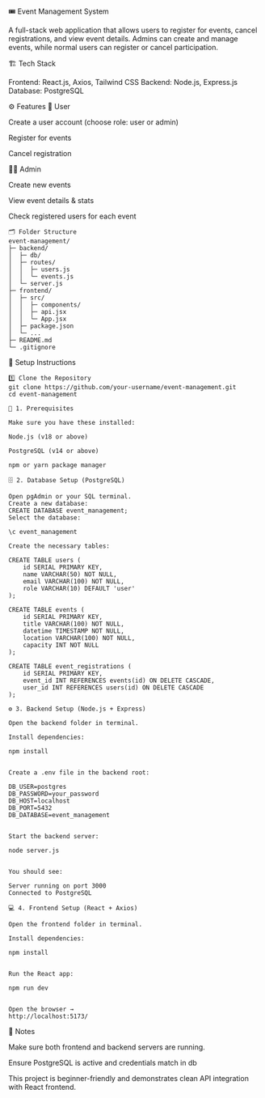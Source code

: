 🎟️ Event Management System

A full-stack web application that allows users to register for events, cancel registrations, and view event details.
Admins can create and manage events, while normal users can register or cancel participation.

🏗️ Tech Stack

Frontend: React.js, Axios, Tailwind CSS
Backend: Node.js, Express.js
Database: PostgreSQL

⚙️ Features
👤 User

Create a user account (choose role: user or admin)

Register for events

Cancel registration

🧑‍💼 Admin

Create new events

View event details & stats

Check registered users for each event
```
🗂️ Folder Structure
event-management/
├─ backend/
│  ├─ db/
│  ├─ routes/
│  │  ├─ users.js
│  │  └─ events.js
│  └─ server.js
├─ frontend/
│  ├─ src/
│  │  ├─ components/
│  │  ├─ api.jsx
│  │  └─ App.jsx
│  ├─ package.json
│  └─ ...
├─ README.md
└─ .gitignore
```
🚀 Setup Instructions
```
1️⃣ Clone the Repository
git clone https://github.com/your-username/event-management.git
cd event-management

🧩 1. Prerequisites

Make sure you have these installed:

Node.js (v18 or above)

PostgreSQL (v14 or above)

npm or yarn package manager

🗄️ 2. Database Setup (PostgreSQL)

Open pgAdmin or your SQL terminal.
Create a new database:
CREATE DATABASE event_management;
Select the database:

\c event_management

Create the necessary tables:

CREATE TABLE users (
    id SERIAL PRIMARY KEY,
    name VARCHAR(50) NOT NULL,
    email VARCHAR(100) NOT NULL,
    role VARCHAR(10) DEFAULT 'user'
);

CREATE TABLE events (
    id SERIAL PRIMARY KEY,
    title VARCHAR(100) NOT NULL,
    datetime TIMESTAMP NOT NULL,
    location VARCHAR(100) NOT NULL,
    capacity INT NOT NULL
);

CREATE TABLE event_registrations (
    id SERIAL PRIMARY KEY,
    event_id INT REFERENCES events(id) ON DELETE CASCADE,
    user_id INT REFERENCES users(id) ON DELETE CASCADE
);

⚙️ 3. Backend Setup (Node.js + Express)

Open the backend folder in terminal.

Install dependencies:

npm install


Create a .env file in the backend root:

DB_USER=postgres
DB_PASSWORD=your_password
DB_HOST=localhost
DB_PORT=5432
DB_DATABASE=event_management


Start the backend server:

node server.js


You should see:

Server running on port 3000
Connected to PostgreSQL

💻 4. Frontend Setup (React + Axios)

Open the frontend folder in terminal.

Install dependencies:

npm install


Run the React app:

npm run dev


Open the browser →
http://localhost:5173/
```



🧠 Notes

Make sure both frontend and backend servers are running.

Ensure PostgreSQL is active and credentials match in db

This project is beginner-friendly and demonstrates clean API integration with React frontend.
